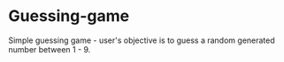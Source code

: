 # Guessing-game
Simple guessing game - user's objective is to guess a random generated number between 1 - 9.
